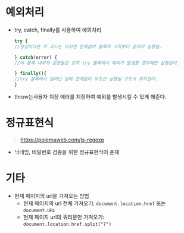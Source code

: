 # 예외처리

- try, catch, finally를 사용하여 예외처리

  ```js
  try {
  //정상이라면 이 코드는 아무런 문제없이 블록의 시작부터 끝까지 실행됨.
  
  } catch(error) {
  //이 블록 내부의 문장들은 오직 try 블록에서 예외가 발생할 경우에만 실행된다.
  
  } finally(){
  //try 블록에서 일어난 일에 관계없이 무조건 실행될 코드가 위치한다.
  }
  ```

- throw는사용자 지정 에러를 지정하여 예외를 발생시킬 수 있게 해준다.





# 정규표현식

> https://poiemaweb.com/js-regexp

- 닉네임, 비밀번호 검증을 위한 정규표현식이 존재





# 기타

- 현재 페이지의 url을 가져오는 방법
  - 현재 페이지의 url 전체 가져오기: `document.location.href` 또는 `document.URL`
  - 현재 페이지 url의 쿼리문만 가져오기: `document.location.href.split("?")`